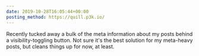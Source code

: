 ```yaml
---
date: 2019-10-28T16:05:44+00:00
posting_method: https://quill.p3k.io/
---
```


Recently tucked away a bulk of the meta information about my posts behind a visibility-toggling button. Not sure it's the best solution for my meta-heavy posts, but cleans things up for now, at least.
